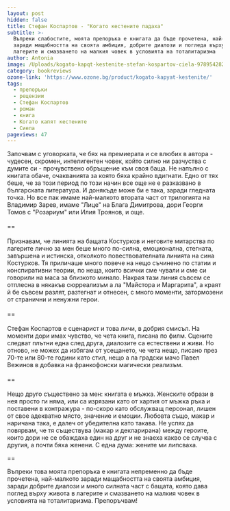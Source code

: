 ```yaml
---
layout: post
hidden: false
title: Стефан Коспартов - "Когато кестените падаха"
subtitle: >-
  Въпреки слабостите, моята препоръка е книгата да бъде прочетена, най-малкото
  заради мащабността на своята амбиция, добрите диалози и погледа върху живота в
  лагерите и смазването на малкия човек в условията на тоталитаризма
author: Antonia
image: /Uploads/kogato-kapqt-kestenite-stefan-kospartov-ciela-9789542826910.jpg
category: bookreviews
ozone-link: 'https://www.ozone.bg/product/kogato-kapyat-kestenite/'
tags:
  - препоръки
  - рецензии
  - Стефан Коспартов
  - роман
  - книга
  - Когато капят кестените
  - Сиела
pageviews: 47
---
```

Започвам с уговорката, че бях на премиерата и се влюбих в автора - чудесен, скромен, интелигентен човек, който силно ни разчуства с думите си - прочувствено обръщение към своя баща. Не напълно с книгата обаче, очакванията за която бяха крайно вдигнати. Едно от тях беше, че за този период по този начин все още не е разказвано в българската литература. И донякъде може би е така, заради гледната точка. Но все пак имаме най-малкото втората част от трилогията на Владимир Зарев, имаме "Лице" на Блага Димитрова, дори Георги Томов с "Розариум" или Илия Троянов, и още.\
\
==\
\
Признавам, че линията на бащата Костурков и неговите митарства по лагерите лично за мен беше много по-силна, емоционална, стегната, завършена и истинска, отколкото повествователната линията на сина Костурков. Тя приличаше много повече на нещо съчинено по статии и конспиративни теории, по неща, които всички сме чували и сме си говорили на маса за близкото минало. Накрая тази линия съвсем се отплесна в някакъв сюрреализъм а ла "Майстора и Маргарита", а краят й бе съвсем разлят, разтегнат и отнесен, с много моменти, затормозени от странични и ненужни герои.\
\
==\
\
Стефан Коспартов е сценарист и това личи, в добрия смисъл. На моменти дори имах чувство, че чета книга, писана по филм. Сцените следват плътни една след друга, диалозите са естествени и живи. Но отново, не можех да избягам от усещането, че чета нещо, писано през 70-те или 80-те години като стил, нещо а ла градски мачо Павел Вежинов в добавка на франкофонски магически реализъм.\
\
==\
\
Нещо друго съществено за мен: книгата е мъжка. Женските образи в нея просто ги няма, или са изрязани като от хартия от мъжка ръка и поставени в контражура - по-скоро като обслужващ персонал, лишен от свое адекватно място, значение и емоции. Любовта също, макар и наричана така, е далеч от убедителна като такава. Не успях да повярвам, че тя съществува (макар и декларирана) между героите, които дори не се обаждаха един на друг и не знаеха какво се случва с другия, а почти бяха женени. С една дума: жените ми липсваха.

\==

Въпреки това моята препоръка е книгата непременно да бъде прочетена, най-малкото заради мащабността на своята амбиция, заради добрите диалози и много силната част с бащата, която дава поглед върху живота в лагерите и смазването на малкия човек в условията на тоталитаризма. Препоръчвам!
